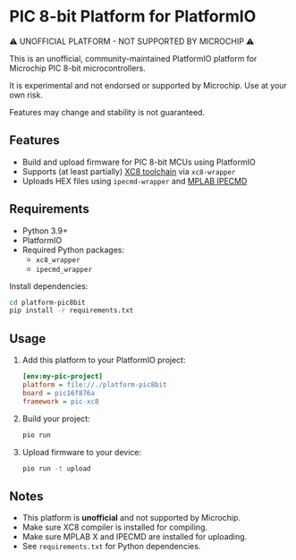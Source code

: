 # PIC 8-bit Platform for PlatformIO

⚠️  UNOFFICIAL PLATFORM - NOT SUPPORTED BY MICROCHIP ⚠️

This is an unofficial, community-maintained PlatformIO platform for Microchip PIC 8-bit microcontrollers.

It is experimental and not endorsed or supported by Microchip. Use at your own risk.

Features may change and stability is not guaranteed.

## Features
- Build and upload firmware for PIC 8-bit MCUs using PlatformIO
- Supports (at least partially) [XC8 toolchain](https://www.microchip.com/en-us/tools-resources/develop/mplab-xc-compilers/xc8) via `xc8-wrapper`
- Uploads HEX files using `ipecmd-wrapper` and [MPLAB IPECMD](https://microchip.my.site.com/s/article/Automate-MPLAB-programming-process-using-command-lineIPECMD)

## Requirements
- Python 3.9+
- PlatformIO
- Required Python packages:
  - `xc8_wrapper`
  - `ipecmd_wrapper`

Install dependencies:
```sh
cd platform-pic8bit
pip install -r requirements.txt
```

## Usage
1. Add this platform to your PlatformIO project:
   ```ini
   [env:my-pic-project]
   platform = file://./platform-pic8bit
   board = pic16f876a
   framework = pic-xc8
   ```
2. Build your project:
   ```sh
   pio run
   ```
3. Upload firmware to your device:
   ```sh
   pio run -t upload
   ```

## Notes
- This platform is **unofficial** and not supported by Microchip.
- Make sure XC8 compiler is installed for compiling. 
- Make sure MPLAB X and IPECMD are installed for uploading.
- See `requirements.txt` for Python dependencies.
